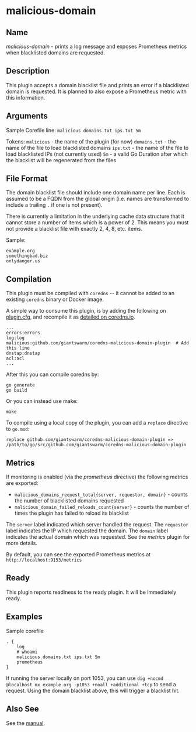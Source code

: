 # malicious-domain

## Name

*malicious-domain* - prints a log message and exposes Prometheus metrics when blacklisted domains are requested.

## Description

This plugin accepts a domain blacklist file and prints an error if a blacklisted domain is requested.
It is planned to also expose a Prometheus metric with this information.

## Arguments

Sample Corefile line:
`malicious domains.txt ips.txt 5m`

Tokens:
`malicious` - the name of the plugin (for now)
`domains.txt` - the name of the file to load blacklisted domains
`ips.txt` - the name of the file to load blacklisted IPs (not currently used)
`5m` - a valid Go Duration after which the blacklist will be regenerated from the files

## File Format

The domain blacklist file should include one domain name per line.
Each is assumed to be a FQDN from the global origin (i.e. names are transformed to include a trailing `.` if one is not present).

There is currently a limitation in the underlying cache data structure that it cannot store a number of items which is a power of 2.
This means you must not provide a blacklist file with exactly 2, 4, 8, etc. items.

Sample:
```
example.org
somethingbad.biz
onlydanger.us
```

## Compilation

This plugin must be compiled with `coredns` -- it cannot be added to an existing `coredns` binary or Docker image.

A simple way to consume this plugin, is by adding the following on [plugin.cfg](https://github.com/coredns/coredns/blob/master/plugin.cfg), and recompile it as [detailed on coredns.io](https://coredns.io/2017/07/25/compile-time-enabling-or-disabling-plugins/#build-with-compile-time-configuration-file).

~~~
...
errors:errors
log:log
malicious:github.com/giantswarm/coredns-malicious-domain-plugin  # Add this line
dnstap:dnstap
acl:acl
...
~~~

After this you can compile coredns by:

```shell script
go generate
go build
```

Or you can instead use make:

```shell script
make
```

To compile using a local copy of the plugin, you can add a `replace` directive to `go.mod`:
```
replace github.com/giantswarm/coredns-malicious-domain-plugin => /path/to/go/src/github.com/giantswarm/coredns-malicious-domain-plugin
```

## Metrics

If monitoring is enabled (via the *prometheus* directive) the following metrics are exported:

* `malicious_domains_request_total{server, requestor, domain}` - counts the number of blacklisted domains requested
* `malicious_domain_failed_reloads_count{server}` - counts the number of times the plugin has failed to reload its blacklist

The `server` label indicated which server handled the request.
The `requestor` label indicates the IP which requested the domain.
The `domain` label indicates the actual domain which was requested.
See the *metrics* plugin for more details.

By default, you can see the exported Prometheus metrics at `http://localhost:9153/metrics`

## Ready

This plugin reports readiness to the ready plugin. It will be immediately ready.

## Examples

Sample corefile

~~~ corefile
. {
    log
    # whoami
    malicious domains.txt ips.txt 5m
    prometheus
}
~~~

If running the server locally on port 1053, you can use
`dig +nocmd @localhost mx example.org -p1053 +noall +additional +tcp`
to send a request.
Using the domain blacklist above, this will trigger a blacklist hit.

## Also See

See the [manual](https://coredns.io/manual).
